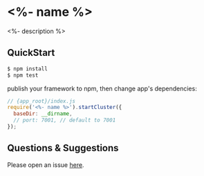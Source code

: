 # <%- name %>

<%- description %>

## QuickStart

```bash
$ npm install
$ npm test
```

publish your framework to npm, then change app's dependencies:

```js
// {app_root}/index.js
require('<%- name %>').startCluster({
  baseDir: __dirname,
  // port: 7001, // default to 7001
});

```

## Questions & Suggestions

Please open an issue [here](https://github.com/eggjs/egg/issues).


